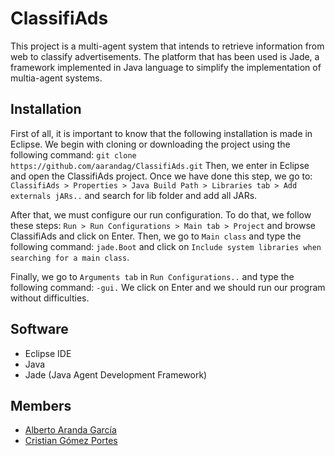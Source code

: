 # ClassifiAds

This project is a multi-agent system that intends to retrieve information from web to classify advertisements. The platform that has been used
is Jade, a framework implemented in Java language to simplify the implementation of multia-agent systems.

## Installation

First of all, it is important to know that the following installation is made in Eclipse. We begin with cloning or downloading the project using
the following command:
``
git clone https://github.com/aarandag/ClassifiAds.git
``
Then, we enter in Eclipse and open the ClassifiAds project. Once we have done this step, we go to:
``
ClassifiAds > Properties > Java Build Path > Libraries tab > Add externals jARs..
``
and search for lib folder and add all JARs.

After that, we must configure our run configuration. To do that, we follow these steps:
``
Run > Run Configurations > Main tab > Project
``
and browse ClassifiAds and click on Enter. Then, we go to ``Main class`` and type the following command:
``
jade.Boot
``
and click on ``Include system libraries when searching for a main class``.

Finally, we go to ``Arguments tab`` in ``Run Configurations..`` and type the following command:
``
-gui.
``
We click on Enter and we should run our program without difficulties.

## Software
* Eclipse IDE
* Java
* Jade (Java Agent Development Framework)

## Members
* [Alberto Aranda García](https://github.com/aarandag)
* [Cristian Gómez Portes](https://github.com/Cris21395)
